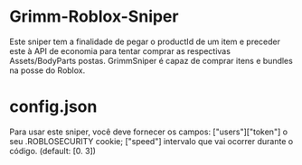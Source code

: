 # Grimm-Roblox-Sniper

  Este sniper tem a finalidade de pegar o productId de um item e preceder este à API de economia para tentar comprar as respectivas Assets/BodyParts postas.
GrimmSniper é capaz de comprar itens e bundles na posse do Roblox.

# config.json

  Para usar este sniper, você deve fornecer os campos: ["users"]["token"] o seu .ROBLOSECURITY cookie; ["speed"] intervalo que vai ocorrer durante o código. (default: [0. 3])
